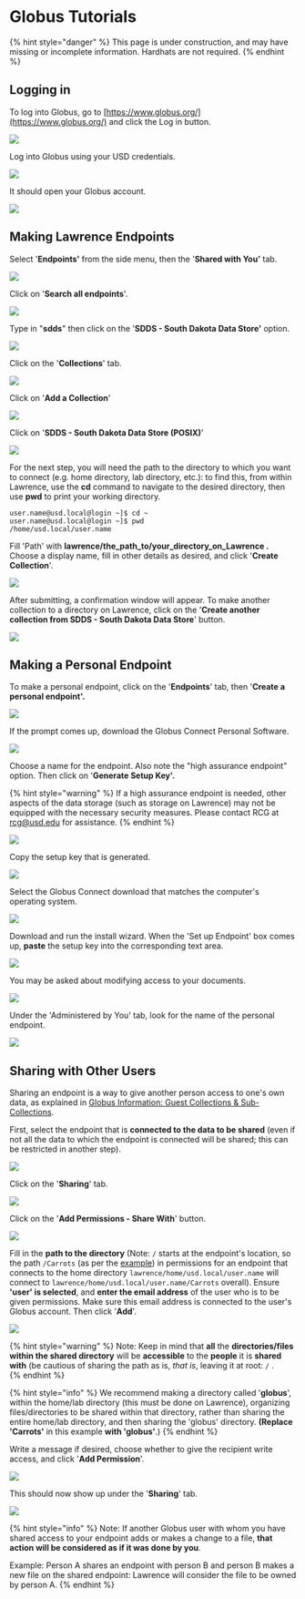 # Globus Tutorials

{% hint style="danger" %}
This page is under construction, and may have missing or incomplete information.  Hardhats are not required.
{% endhint %}

## Logging in

To log into Globus, go to [https://www.globus.org/](https://www.globus.org/) and click the Log in button.

![](../.gitbook/assets/image%20%2860%29.png)

Log into Globus using your USD credentials.

![](../.gitbook/assets/image%20%288%29.png)

It should open your Globus account.

![](../.gitbook/assets/image%20%2838%29.png)

## Making Lawrence Endpoints

Select '**Endpoints'** from the side menu, then the '**Shared with You'** tab.

![](../.gitbook/assets/image%20%2857%29.png)

Click on '**Search all endpoints**'.

![](../.gitbook/assets/image%20%2851%29.png)

Type in "**sdds**" then click on the '**SDDS - South Dakota Data Store'** option.

![](../.gitbook/assets/image%20%2823%29.png)

Click on the '**Collections**' tab.

![](../.gitbook/assets/image%20%2876%29.png)

Click on '**Add a Collection**'

![](../.gitbook/assets/image%20%2863%29.png)

Click on '**SDDS - South Dakota Data Store \(POSIX\)**'

![](../.gitbook/assets/image%20%2875%29.png)

For the next step, you will need the path to the directory to which you want to connect \(e.g. home directory, lab directory, etc.\): to find this, from within Lawrence, use the **cd** command to navigate to the desired directory, then use **pwd** to print your working directory.

```text
user.name@usd.local@login ~]$ cd ~
user.name@usd.local@login ~]$ pwd
/home/usd.local/user.name
```

Fill 'Path' with **lawrence/the\_path\_to/your\_directory\_on\_Lawrence .**  Choose a display name, fill in other details as desired, and click '**Create Collection**'.  

![](../.gitbook/assets/image%20%2874%29.png)

After submitting, a confirmation window will appear.  To make another collection to a directory on Lawrence, click on the '**Create another collection from SDDS - South Dakota Data Store**' button.

![](../.gitbook/assets/image%20%2845%29.png)



## Making a Personal Endpoint

To make a personal endpoint, click on the '**Endpoints**' tab, then '**Create a personal endpoint'.**

![](../.gitbook/assets/image%20%284%29.png)

If the prompt comes up, download the Globus Connect Personal Software.

![](../.gitbook/assets/image%20%2887%29.png)

Choose a name for the endpoint.  Also note the "high assurance endpoint" option. Then click on '**Generate Setup Key'.**

{% hint style="warning" %}
If a high assurance endpoint is needed, other aspects of the data storage \(such as storage on Lawrence\) may not be equipped with the necessary security measures.  Please contact RCG at rcg@usd.edu for assistance.
{% endhint %}

![](../.gitbook/assets/image%20%2816%29.png)

Copy the setup key that is generated.

![](../.gitbook/assets/image%20%2870%29.png)

Select the Globus Connect download that matches the computer's operating system.

![](../.gitbook/assets/image%20%282%29.png)

Download and run the install wizard. When the 'Set up Endpoint' box comes up, **paste** the setup key into the corresponding text area.

![](../.gitbook/assets/image%20%2849%29.png)

You may be asked about modifying access to your documents.

![](../.gitbook/assets/image%20%2837%29.png)

Under the 'Administered by You' tab, look for the name of the personal endpoint.

![](../.gitbook/assets/image%20%2854%29.png)



## Sharing with Other Users

Sharing an endpoint is a way to give another person access to one's own data, as explained in [Globus Information: Guest Collections & Sub-Collections](https://usdrcg.gitbook.io/docs/lawrence-hpc/globus-information#guest-collections-and-sub-collections).  

First, select the endpoint that is **connected to the data to be shared** \(even if not all the data to which the endpoint is connected will be shared; this can be restricted in another step\).

![](../.gitbook/assets/image%20%2856%29.png)

Click on the '**Sharing**' tab.

![](../.gitbook/assets/image%20%2826%29.png)

Click on the '**Add Permissions - Share With**' button.

![](../.gitbook/assets/image%20%2821%29.png)

Fill in the **path to the directory** \(Note: `/` starts at the endpoint's location, so the path `/Carrots` \(as per the [example](https://usdrcg.gitbook.io/docs/lawrence-hpc/globus-information#guest-collections-and-sub-collections)\) in permissions for an endpoint that connects to the home directory `lawrence/home/usd.local/user.name` will connect to `lawrence/home/usd.local/user.name/Carrots` overall\).  Ensure **'user' is selected**, and **enter the email address** of the user who is to be given permissions.  Make sure this email address is connected to the user's Globus account.  Then click '**Add**'.

![](../.gitbook/assets/image%20%2880%29.png)

{% hint style="warning" %}
Note: Keep in mind that **all** the **directories/files** **within the shared directory** will be **accessible** to the **people** it is **shared with** \(be cautious of sharing the path as is, _that is_, leaving it at root: `/` .  
{% endhint %}

{% hint style="info" %}
We recommend making a directory called '**globus**', within the home/lab directory \(this must be done on Lawrence\), organizing files/directories to be shared within that directory, rather than sharing the entire home/lab directory, and then sharing the 'globus' directory. **\(Replace 'Carrots'** in this example **with 'globus'**.\)
{% endhint %}

Write a message if desired, choose whether to give the recipient write access, and click '**Add Permission**'.

![](../.gitbook/assets/image%20%2881%29.png)

This should now show up under the '**Sharing**' tab.

![](../.gitbook/assets/image%20%2878%29.png)

{% hint style="info" %}
Note: If another Globus user with whom you have shared access to your endpoint adds or makes a change to a file, **that action will be considered as if it was done by you**.  

Example: Person A shares an endpoint with person B and person B makes a new file on the shared endpoint: Lawrence will consider the file to be owned by person A.
{% endhint %}



